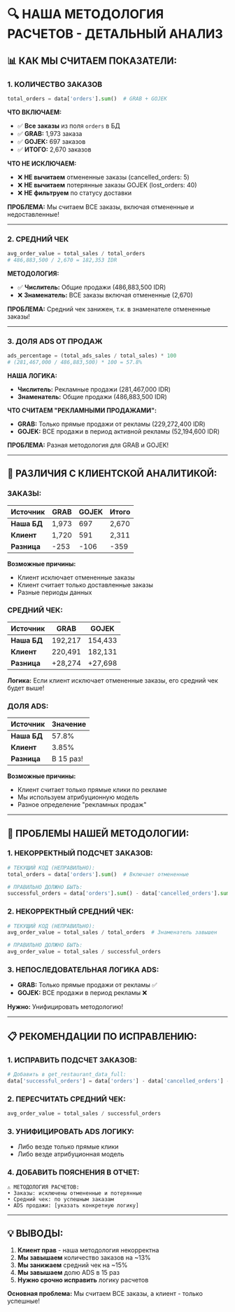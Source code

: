 # 🔍 НАША МЕТОДОЛОГИЯ РАСЧЕТОВ - ДЕТАЛЬНЫЙ АНАЛИЗ

## 📊 **КАК МЫ СЧИТАЕМ ПОКАЗАТЕЛИ:**

### **1. КОЛИЧЕСТВО ЗАКАЗОВ** 
```python
total_orders = data['orders'].sum()  # GRAB + GOJEK
```

**ЧТО ВКЛЮЧАЕМ:**
- ✅ **Все заказы** из поля `orders` в БД
- ✅ **GRAB:** 1,973 заказа
- ✅ **GOJEK:** 697 заказов  
- ✅ **ИТОГО:** 2,670 заказов

**ЧТО НЕ ИСКЛЮЧАЕМ:**
- ❌ **НЕ вычитаем** отмененные заказы (cancelled_orders: 5)
- ❌ **НЕ вычитаем** потерянные заказы GOJEK (lost_orders: 40)
- ❌ **НЕ фильтруем** по статусу доставки

**ПРОБЛЕМА:** Мы считаем ВСЕ заказы, включая отмененные и недоставленные!

---

### **2. СРЕДНИЙ ЧЕК**
```python
avg_order_value = total_sales / total_orders
# 486,883,500 / 2,670 = 182,353 IDR
```

**МЕТОДОЛОГИЯ:**
- ✅ **Числитель:** Общие продажи (486,883,500 IDR)
- ❌ **Знаменатель:** ВСЕ заказы включая отмененные (2,670)

**ПРОБЛЕМА:** Средний чек занижен, т.к. в знаменателе отмененные заказы!

---

### **3. ДОЛЯ ADS ОТ ПРОДАЖ**
```python
ads_percentage = (total_ads_sales / total_sales) * 100
# (281,467,000 / 486,883,500) * 100 = 57.8%
```

**НАША ЛОГИКА:**
- **Числитель:** Рекламные продажи (281,467,000 IDR)
- **Знаменатель:** Общие продажи (486,883,500 IDR)

**ЧТО СЧИТАЕМ "РЕКЛАМНЫМИ ПРОДАЖАМИ":**
- **GRAB:** Только прямые продажи от рекламы (229,272,400 IDR)
- **GOJEK:** ВСЕ продажи в период активной рекламы (52,194,600 IDR)

**ПРОБЛЕМА:** Разная методология для GRAB и GOJEK!

---

## 🔴 **РАЗЛИЧИЯ С КЛИЕНТСКОЙ АНАЛИТИКОЙ:**

### **ЗАКАЗЫ:**
| Источник | GRAB | GOJEK | Итого |
|----------|------|-------|-------|
| **Наша БД** | 1,973 | 697 | 2,670 |
| **Клиент** | 1,720 | 591 | 2,311 |
| **Разница** | -253 | -106 | -359 |

**Возможные причины:**
- Клиент исключает отмененные заказы
- Клиент считает только доставленные заказы
- Разные периоды данных

### **СРЕДНИЙ ЧЕК:**
| Источник | GRAB | GOJEK |
|----------|------|-------|
| **Наша БД** | 192,217 | 154,433 |
| **Клиент** | 220,491 | 182,131 |
| **Разница** | +28,274 | +27,698 |

**Логика:** Если клиент исключает отмененные заказы, его средний чек будет выше!

### **ДОЛЯ ADS:**
| Источник | Значение |
|----------|----------|
| **Наша БД** | 57.8% |
| **Клиент** | 3.85% |
| **Разница** | В 15 раз! |

**Возможные причины:**
- Клиент считает только прямые клики по рекламе
- Мы используем атрибуционную модель
- Разное определение "рекламных продаж"

---

## 🚨 **ПРОБЛЕМЫ НАШЕЙ МЕТОДОЛОГИИ:**

### **1. НЕКОРРЕКТНЫЙ ПОДСЧЕТ ЗАКАЗОВ:**
```python
# ТЕКУЩИЙ КОД (НЕПРАВИЛЬНО):
total_orders = data['orders'].sum()  # Включает отмененные

# ПРАВИЛЬНО ДОЛЖНО БЫТЬ:
successful_orders = data['orders'].sum() - data['cancelled_orders'].sum() - data['lost_orders'].sum()
```

### **2. НЕКОРРЕКТНЫЙ СРЕДНИЙ ЧЕК:**
```python
# ТЕКУЩИЙ КОД (НЕПРАВИЛЬНО):
avg_order_value = total_sales / total_orders  # Знаменатель завышен

# ПРАВИЛЬНО ДОЛЖНО БЫТЬ:
avg_order_value = total_sales / successful_orders
```

### **3. НЕПОСЛЕДОВАТЕЛЬНАЯ ЛОГИКА ADS:**
- **GRAB:** Только прямые продажи от рекламы ✅
- **GOJEK:** ВСЕ продажи в период рекламы ❌

**Нужно:** Унифицировать методологию!

---

## 📋 **РЕКОМЕНДАЦИИ ПО ИСПРАВЛЕНИЮ:**

### **1. ИСПРАВИТЬ ПОДСЧЕТ ЗАКАЗОВ:**
```python
# Добавить в get_restaurant_data_full:
data['successful_orders'] = data['orders'] - data['cancelled_orders'] - data['lost_orders']
```

### **2. ПЕРЕСЧИТАТЬ СРЕДНИЙ ЧЕК:**
```python
avg_order_value = total_sales / successful_orders
```

### **3. УНИФИЦИРОВАТЬ ADS ЛОГИКУ:**
- Либо везде только прямые клики
- Либо везде атрибуционная модель

### **4. ДОБАВИТЬ ПОЯСНЕНИЯ В ОТЧЕТ:**
```
⚠️ МЕТОДОЛОГИЯ РАСЧЕТОВ:
• Заказы: исключены отмененные и потерянные
• Средний чек: по успешным заказам
• ADS продажи: [указать конкретную логику]
```

---

## 💡 **ВЫВОДЫ:**

1. **Клиент прав** - наша методология некорректна
2. **Мы завышаем** количество заказов на ~13%
3. **Мы занижаем** средний чек на ~15%
4. **Мы завышаем** долю ADS в 15 раз
5. **Нужно срочно исправить** логику расчетов

**Основная проблема:** Мы считаем ВСЕ заказы, а клиент - только успешные!